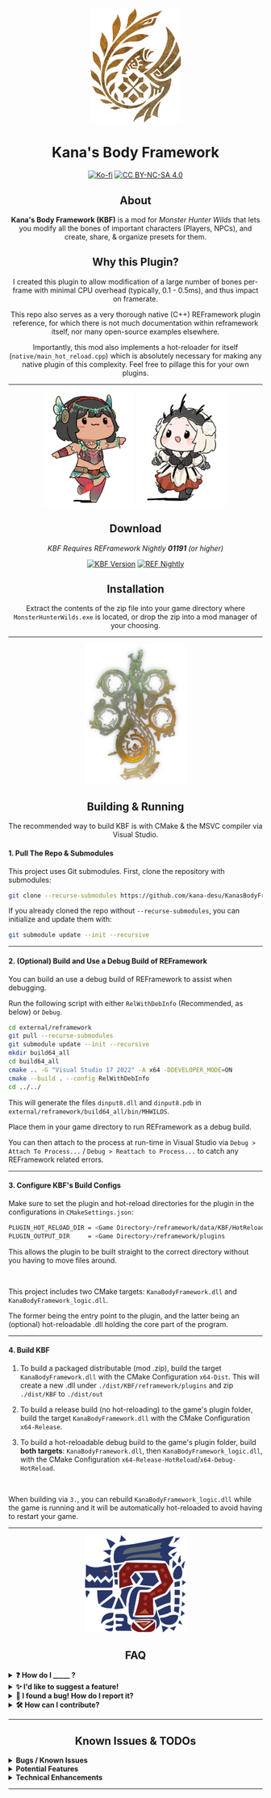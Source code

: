 ﻿<div align="center">

<img src="./.github/assets/monster-hunter-wilds-logo-1.png" alt="" title="" width="180"/>

# Kana's Body Framework

[![Ko-fi](https://img.shields.io/badge/support_me_on_ko--fi-F16061?style=for-the-badge&logo=kofi&logoColor=f5f5f5)](https://ko-fi.com/kana00)
[![CC BY-NC-SA 4.0](https://img.shields.io/badge/License-CC%20BY--NC--SA%204.0-lightgrey.svg?style=for-the-badge)](http://creativecommons.org/licenses/by-nc-sa/4.0/)

## About

**Kana's Body Framework (KBF)** is a mod for *Monster Hunter Wilds* that lets you modify all the bones of important characters (Players, NPCs), and create, share, & organize presets for them.

## Why this Plugin?

I created this plugin to allow modification of a large number of bones per-frame with minimal CPU overhead (typically, 0.1 - 0.5ms), and thus impact on framerate.

This repo also serves as a very thorough native (C++) REFramework plugin reference, for which there is not much documentation within reframework itself, nor many open-source examples elsewhere.

Importantly, this mod also implements a hot-reloader for itself (`native/main_hot_reload.cpp`) which is absolutely necessary for making any native plugin of this complexity. Feel free to pillage this for your own plugins.

---

[<img src="./.github/assets/duna.png" alt="" title="" width="180"/>]()
[<img src="./.github/assets/lala.png" alt="" title="" width="180"/>]()

## Download 

<em>KBF Requires REFramework Nightly __01191__ (or higher)</em>

[![KBF Version](https://img.shields.io/github/v/release/kana-desu/KanasBodyFramework?label=KBF&style=for-the-badge&logo=github&color=7ccc9e)](https://github.com/kana-desu/KanasBodyFramework/releases)
[![REF Nightly](https://img.shields.io/badge/NIGHTLY_RELEASES-aaa?label=REFRAMEWORK&style=for-the-badge&logo=github&color=db8427)](https://github.com/praydog/REFramework-nightly/releases)


## Installation

Extract the contents of the zip file into your game directory where `MonsterHunterWilds.exe` is located, or drop the zip into a mod manager of your choosing.

---

<p align="center">
  <img src="./.github/assets/monster-hunter-wilds-logo-2.png" alt="Monster Hunter Wilds Logo" width="200"/>
</p>

## Building & Running

The recommended way to build KBF is with CMake & the MSVC compiler via Visual Studio.

</div>

#### 1. Pull The Repo & Submodules

This project uses Git submodules. First, clone the repository with submodules:
```bash
git clone --recurse-submodules https://github.com/kana-desu/KanasBodyFramework.git
```

If you already cloned the repo without `--recurse-submodules`, you can initialize and update them with:

```bash
git submodule update --init --recursive
```

---

#### 2. (Optional) Build and Use a Debug Build of REFramework

You can build an use a debug build of REFramework to assist when debugging. 

Run the following script with either `RelWithDebInfo` (Recommended, as below) or `Debug`.

```bash
cd external/reframework
git pull --recurse-submodules
git submodule update --init --recursive
mkdir build64_all
cd build64_all
cmake .. -G "Visual Studio 17 2022" -A x64 -DDEVELOPER_MODE=ON
cmake --build . --config RelWithDebInfo
cd ../../
```

This will generate the files `dinput8.dll` and `dinput8.pdb` in `external/reframework/build64_all/bin/MHWILDS`. 

Place them in your game directory to run REFramework as a debug build.

You can then attach to the process at run-time in Visual Studio via `Debug > Attach To Process...` / `Debug > Reattach to Process...` to catch any REFramework related errors.

---

#### 3. Configure KBF's Build Configs

Make sure to set the plugin and hot-reload directories for the plugin in the configurations in `CMakeSettings.json`:

```bash
PLUGIN_HOT_RELOAD_DIR = <Game Directory>/reframework/data/KBF/HotReload
PLUGIN_OUTPUT_DIR     = <Game Directory>/reframework/plugins
```

This allows the plugin to be built straight to the correct directory without you having to move files around.

<br/>

This project includes two CMake targets: `KanaBodyFramework.dll` and `KanaBodyFramework_logic.dll`.

The former being the entry point to the plugin, and the latter being an (optional) hot-reloadable .dll holding the core part of the program.

---

#### 4. Build KBF


1. To build a packaged distributable (mod .zip), build the target `KanaBodyFramework.dll` with the CMake Configuration `x64-Dist`. This will create a new .dll under `./dist/KBF/reframework/plugins` and zip `./dist/KBF` to `./dist/out`

2. To build a release build (no hot-reloading) to the game's plugin folder, build the target `KanaBodyFramework.dll` with the CMake Configuration `x64-Release`.

3. To build a hot-reloadable debug build to the game's plugin folder, build **both targets**: `KanaBodyFramework.dll`, then `KanaBodyFramework_logic.dll`, with the CMake Configuration `x64-Release-HotReload`/`x64-Debug-HotReload`.

<br/>

When building via `3.`, you can rebuild `KanaBodyFramework_logic.dll` while the game is running and it will be automatically hot-reloaded to avoid having to restart your game.

---

<div align="center">

<p align="center">
  <img src="./.github/assets/monster-unknown-icon.png" alt="LAGIACRUUUUUS" width="200"/>
</p>


## FAQ

</div>

<details>
<summary><b>❓ How do I _____ ?</b></summary>

Please refer to the various tutorials in the plugins UI in-game, under `About > Tutorials`.

</details>

<details>
<summary><b>✨ I'd like to suggest a feature!</b></summary>

Please [open an issue detailing your feature request](https://github.com/kana-desu/KanasBodyFramework/issues/new?template=feature_request.yml), or leave a comment on the mod's NexusMods page.

</details>

<details>
<summary><b>🐛 I found a bug! How do I report it?</b></summary>

Please [open an issue](https://github.com/kana-desu/KanasBodyFramework/issues/new?template=bug_report.yml) and include:  
- A clear description of the bug
- Whether the bug causes a game crash or just incorrect behavior
- Steps to reproduce it  
- Expected vs actual behavior  
- A copy of REFramework's `re2_framework_log.txt`
- A copy of KBF's debug log (under `Debug > Log > Copy to Clipboard`), if the game doesn't crash.

I have a limited amount of time to work on this mod and track down bugs, so without the above information I may not be able to address the issue!

</details>

<details>
<summary><b>🛠️ How can I contribute?</b></summary>

Contributions are very welcome given the scale of this plugin :)

You can:
- Fork the repo  
- Add new features or fix bugs  
- Submit a pull request  

I don't have a strict code style guide, but please try to keep your code clean and well-documented.

I'll need to be able to clearly review the changes myself so please try to keep them concise, easily understandable, and make sure to test them in-game (please try to avoid hard crashes!).

</details>

---

<div align="center">

## Known Issues & TODOs
</div>

<details>
<summary><b>Bugs / Known Issues</b></summary>

<br/>

<div align="center">

|  | Issue | Description | Severity |
|--------|-------|-------------|----------|
| ❌ | Missing Font Symbols | Some obscure font symbols are missing as they are not included is Noto CJK. | Med |
| ❌ | Bone Cache Overwrites | Some bone caches seem to write every load - like Cypurrpunk F-F | Med |
| ❌ | Fix certain cutscenes | In certain cutscenes, player and npc list appears to populate initially, then empty themselves as the cutscene begins | Low |

</div>

---
</details>

<details>
<summary><b>Potential Features</b></summary>

<br/>

<div align="center">


|  | Task | Description | Priority |
|--------|------|-------------|----------|
| ❌ | Randomizer | Select multiple presets to randomize between | Low |

</div>

---


</details>


</details>

<details>
<summary><b>Technical Enhancements</b></summary>

<br/>

<div align="center">


|  | Task | Description | Priority |
|--------|------|-------------|----------|
| ❌ | Simplify adding new NPC armours | Currently lots of code areas need to be changed. E.g. Name -> ID maps | High |
| ❌ | Remove unique_ptr arrays | Switch std unique_ptr containers to std optional / extra bool in struct for performance | Med |
| ❌ | Loading Screen Optimization | Optimize loading screen over fetching (especially for npcs) | Med |
| ❌ | Armour Fetch Optimization | Armour fetch can be quite slow: ~1-2ms . This may lead to frame drop spikes. | Med |
| ❌ | Test Quest End Cutscenes | These might break with TU3 | Low |

</div>

---

</details>

---
